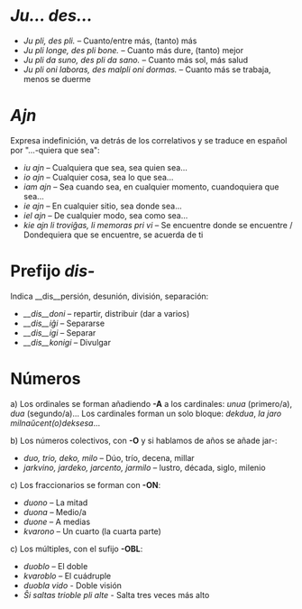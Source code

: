 # *Ju… des…*

- *Ju pli, des pli.* – Cuanto/entre más, (tanto) más
- *Ju pli longe, des pli bone.* – Cuanto más dure, (tanto) mejor
- *Ju pli da suno, des pli da sano.* – Cuanto más sol, más salud
- *Ju pli oni laboras, des malpli oni dormas.* – Cuanto más se trabaja, menos se duerme

# *Ajn*

Expresa indefinición, va detrás de los correlativos y se traduce en español por "...-quiera que sea":

- *iu ajn* – Cualquiera que sea, sea quien sea...
- *io ajn* – Cualquier cosa, sea lo que sea...
- *iam ajn* – Sea cuando sea, en cualquier momento, cuandoquiera que sea...
- *ie ajn* – En cualquier sitio, sea donde sea...
- *iel ajn* – De cualquier modo, sea como sea...
- *kie ajn li troviĝas, li memoras pri vi* – Se encuentre donde se encuentre / Dondequiera que se encuentre, se acuerda de ti

# Prefijo *dis-*

Indica __dis__persión, desunión, división, separación:

- *__dis__doni* – repartir, distribuir (dar a varios)
- *__dis__iĝi* – Separarse
- *__dis__igi* – Separar
- *__dis__konigi* – Divulgar
 
# Números

a) Los ordinales se forman añadiendo __-A__ a los cardinales: *unua* (primero/a), *dua* (segundo/a)...
Los cardinales forman un solo bloque: *dekdua*, *la jaro milnaŭcent(o)deksesa*...

b) Los números colectivos, con __-O__ y si hablamos de años se añade jar-:
- *duo, trio, deko, milo* – Dúo, trío, decena, millar
- *jarkvino, jardeko, jarcento, jarmilo* – lustro, década, siglo, milenio

c) Los fraccionarios se forman con __-ON__:
- *duono* – La mitad
- *duona* – Medio/a
- *duone* – A medias
- *kvarono* – Un cuarto (la cuarta parte)


c) Los múltiples, con el sufijo __-OBL__:
- *duoblo* – El doble
- *kvaroblo* – El cuádruple
- *duobla vido* - Doble visión
- *Ŝi saltas trioble pli alte* - Salta tres veces más alto
